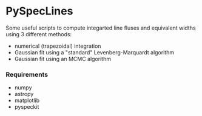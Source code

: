 # PySpecLines

Some useful scripts to compute integarted line fluses and equivalent widths using 3 different methods:

- numerical (trapezoidal) integration
- Gaussian fit using a "standard" Levenberg-Marquardt algorithm
- Gaussian fit using an MCMC algorithm


### Requirements

- numpy
- astropy
- matplotlib
- pyspeckit
